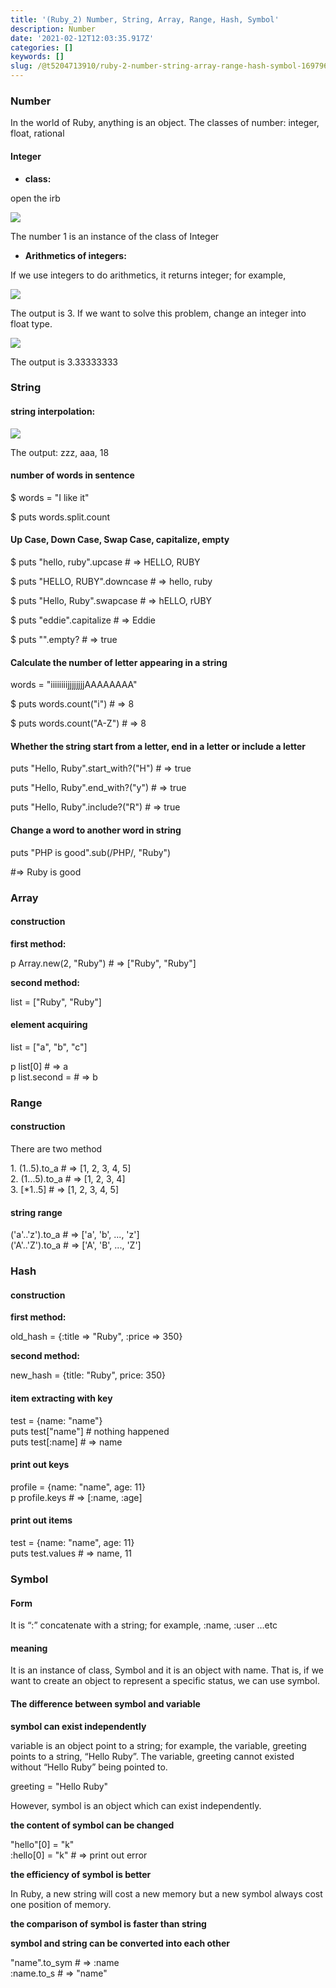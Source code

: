 ```yaml
---
title: '(Ruby_2) Number, String, Array, Range, Hash, Symbol'
description: Number
date: '2021-02-12T12:03:35.917Z'
categories: []
keywords: []
slug: /@t5204713910/ruby-2-number-string-array-range-hash-symbol-169796c09def
---
```


### Number

In the world of Ruby, anything is an object. The classes of number: integer, float, rational

#### Integer

*   **class:**

open the irb

![](/Users/chenyongzhe/coding/practice_not_for_github/javascript_practice/medium-to-markdown/medium-export/posts/md_1623056197395/img/1__qSREyWwh2F__rdK__2FfGeMA.png)

The number 1 is an instance of the class of Integer

*   **Arithmetics of integers:**

If we use integers to do arithmetics, it returns integer; for example,

![](/Users/chenyongzhe/coding/practice_not_for_github/javascript_practice/medium-to-markdown/medium-export/posts/md_1623056197395/img/1__HQy0M__U0NrAe4lRhrihHyA.png)

The output is 3. If we want to solve this problem, change an integer into float type.

![](/Users/chenyongzhe/coding/practice_not_for_github/javascript_practice/medium-to-markdown/medium-export/posts/md_1623056197395/img/1__Oql0cQpUGMT__ZoGRP13a6w.png)

The output is 3.33333333

### String

#### **string interpolation:**

![](/Users/chenyongzhe/coding/practice_not_for_github/javascript_practice/medium-to-markdown/medium-export/posts/md_1623056197395/img/1__h__1sxr5VXhJ101Bqia6Syg.png)

The output: zzz, aaa, 18

#### number of words in sentence

$ words = "I like it"

$ puts words.split.count

#### Up Case, Down Case, Swap Case, capitalize, empty

$ puts "hello, ruby".upcase  # => HELLO, RUBY

$ puts "HELLO, RUBY".downcase # => hello, ruby

$ puts "Hello, Ruby".swapcase # => hELLO, rUBY

$ puts "eddie".capitalize # => Eddie

$ puts "".empty? # => true

#### Calculate the number of letter appearing in a string

words = "iiiiiiiijjjjjjjjAAAAAAAA"

$ puts words.count("i") # => 8

$ puts words.count("A-Z") # => 8

#### Whether the string start from a letter, end in a letter or include a letter

puts "Hello, Ruby".start\_with?("H") # => true

puts "Hello, Ruby".end\_with?("y") # => true

puts "Hello, Ruby".include?("R") # => true

#### Change a word to another word in string

puts "PHP is good".sub(/PHP/, "Ruby")

#=> Ruby is good

### Array

#### construction

**first method:**

p Array.new(2, "Ruby") # => \["Ruby", "Ruby"\]

**second method:**

list = \["Ruby", "Ruby"\]

#### element acquiring

list = \["a", "b", "c"\]

p list\[0\] # => a  
p list.second = # => b

### Range

#### construction

There are two method

1\. (1..5).to\_a # => \[1, 2, 3, 4, 5\]  
2\. (1...5).to\_a # => \[1, 2, 3, 4\]  
3\. \[\*1..5\] # => \[1, 2, 3, 4, 5\]

#### string range

('a'..'z').to\_a # => \['a', 'b', ..., 'z'\]  
('A'..'Z').to\_a # => \['A', 'B', ..., 'Z'\]

### Hash

#### construction

**first method:**

old\_hash = {:title => "Ruby", :price => 350}

**second method:**

new\_hash = {title: "Ruby", price: 350}

#### item extracting with key

test = {name: "name"}  
puts test\["name"\] # nothing happened  
puts test\[:name\] # => name

#### print out keys

profile = {name: "name", age: 11}  
p profile.keys # => \[:name, :age\]

#### print out items

test = {name: "name", age: 11}  
puts test.values # => name, 11

### Symbol

#### Form

It is “:” concatenate with a string; for example, :name, :user …etc

#### meaning

It is an instance of class, Symbol and it is an object with name. That is, if we want to create an object to represent a specific status, we can use symbol.

#### The difference between symbol and variable

**symbol can exist independently**

variable is an object point to a string; for example, the variable, greeting points to a string, “Hello Ruby”. The variable, greeting cannot existed without “Hello Ruby” being pointed to.

greeting = "Hello Ruby"

However, symbol is an object which can exist independently.

**the content of symbol can be changed**

"hello"\[0\] = "k"  
:hello\[0\] = "k" # => print out error

**the efficiency of symbol is better**

In Ruby, a new string will cost a new memory but a new symbol always cost one position of memory.

**the comparison of symbol is faster than string**

**symbol and string can be converted into each other**

"name".to\_sym # => :name  
:name.to\_s # => "name"